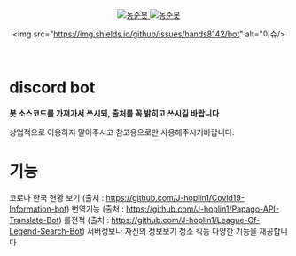 <div style="text-align: center;">
<a href="https://top.gg/bot/695546577263132674" >
  <img src="https://top.gg/api/widget/status/695546577263132674.svg" alt="동준봇" />
</a>
<a href="https://top.gg/bot/695546577263132674" >
  <img src="https://top.gg/api/widget/lib/695546577263132674.svg" alt="동준봇" />
</a>

<img src="https://img.shields.io/github/issues/hands8142/bot" alt="이슈/>
 </div>
 <br/>

# discord bot

**봇 소스코드를 가져가서 쓰시되, 출처를 꼭 밝히고 쓰시길 바랍니다**

상업적으로 이용하지 말아주시고 참고용으로만 사용해주시기바랍니다.


# 기능
코로나 한국 현황 보기 (출처 : https://github.com/J-hoplin1/Covid19-Information-bot) 번역기능 (출처 : https://github.com/J-hoplin1/Papago-API-Translate-Bot) 롤전적 (출처 : https://github.com/J-hoplin1/League-Of-Legend-Search-Bot) 서버정보나 자신의 정보보기 청소 킥등 다양한 기능을 재공합니다
